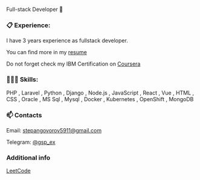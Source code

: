 Full-stack Developer 👋

### 📋 Experience:
I have 3 years experience as fullstack developer.

You can find more in my [resume](https://gsp-docs.s3.jp-tok.cloud-object-storage.appdomain.cloud/Stepan%20Govorov%20-%20Fullstack%20developer.pdf)

Do not forget check my IBM Certification on [Coursera](https://coursera.org/share/a2fac7f2ca1af96e91f8600eb22ce8b1)

### 👨🏻‍💻 Skills:
PHP , Laravel , Python , Django , Node.js , JavaScript , React , Vue , HTML , CSS , Oracle , MS Sql , Mysql , Docker , Kubernetes , OpenShift ,
MongoDB

### 📫 Contacts
Email: stepangovorov5911@gmail.com

Telegram: [@gsp_ex](https://t.me/gsp_ex)

### Additional info

[LeetCode](https://leetcode.com/GovorovStepan/)

